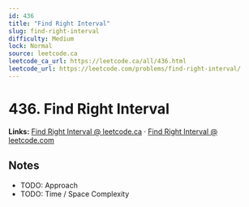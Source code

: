 ```yaml
--- 
id: 436
title: "Find Right Interval"
slug: find-right-interval
difficulty: Medium
lock: Normal
source: leetcode.ca
leetcode_ca_url: https://leetcode.ca/all/436.html
leetcode_url: https://leetcode.com/problems/find-right-interval/
---
```


# 436. Find Right Interval

**Links:** [Find Right Interval @ leetcode.ca](https://leetcode.ca/all/436.html) · [Find Right Interval @ leetcode.com](https://leetcode.com/problems/find-right-interval/)

## Notes
- TODO: Approach
- TODO: Time / Space Complexity
